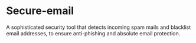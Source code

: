 # Secure-email
A sophisticated security tool that detects incoming spam mails and blacklist email addresses, to ensure anti-phishing and absolute email protection.
